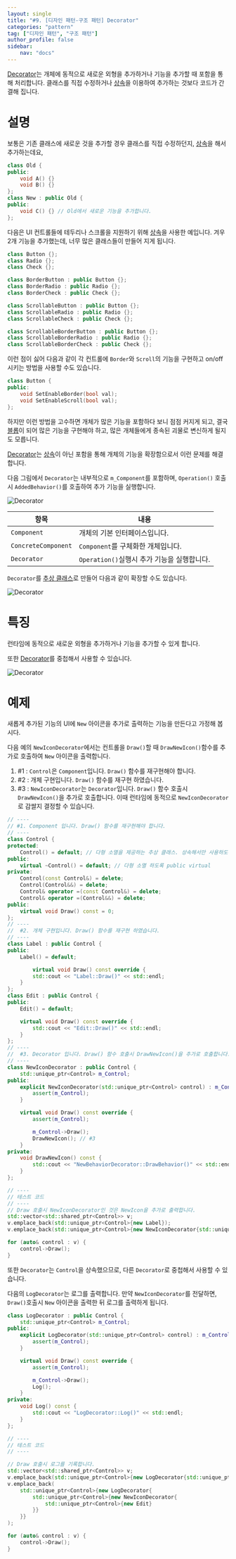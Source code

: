 ```yaml
---
layout: single
title: "#9. [디자인 패턴-구조 패턴] Decorator"
categories: "pattern"
tag: ["디자인 패턴", "구조 패턴"]
author_profile: false
sidebar: 
    nav: "docs"
---
```


[Decorator](https://tango1202.github.io/pattern/pattern-decorator/)는 개체에 동적으로 새로운 외형을 추가하거나 기능을 추가할 때 포함을 통해 처리합니다. 클래스를 직접 수정하거나 [상속](https://tango1202.github.io/legacy-cpp-oop/legacy-cpp-oop-inheritance/)을 이용하여 추가하는 것보다 코드가 간결해 집니다.

# 설명

보통은 기존 클래스에 새로운 것을 추가할 경우 클래스를 직접 수정하던지, [상속](https://tango1202.github.io/legacy-cpp-oop/legacy-cpp-oop-inheritance/)을 해서 추가하는데요,

```cpp
class Old {
public:
    void A() {}
    void B() {}
};
class New : public Old {
public:
    void C() {} // Old에서 새로운 기능을 추가합니다.    
};
```

다음은 UI 컨트롤들에 테두리나 스크롤을 지원하기 위해 [상속](https://tango1202.github.io/legacy-cpp-oop/legacy-cpp-oop-inheritance/)을 사용한 예입니다. 겨우 2개 기능을 추가했는데, 너무 많은 클래스들이 만들어 지게 됩니다.

```cpp
class Button {};
class Radio {};
class Check {};

class BorderButton : public Button {};
class BorderRadio : public Radio {};
class BorderCheck : public Check {};

class ScrollableButton : public Button {};
class ScrollableRadio : public Radio {};
class ScrollableCheck : public Check {};

class ScrollableBorderButton : public Button {};
class ScrollableBorderRadio : public Radio {};
class ScrollableBorderCheck : public Check {};
```

이런 점이 싫어 다음과 같이 각 컨트롤에 `Border`와 `Scroll`의 기능을 구현하고 on/off 시키는 방법을 사용할 수도 있습니다.

```cpp
class Button {
public:
    void SetEnableBorder(bool val);
    void SetEnableScroll(bool val);   
};
```

하지만 이런 방법을 고수하면 개체가 많은 기능을 포함하다 보니 점점 커지게 되고, 결국 [블롭](https://tango1202.github.io/principle/principle-anti-pattern/#%EB%82%98%EC%81%9C-%EC%BD%94%EB%94%A9-%EA%B4%80%ED%96%89-%EB%B8%94%EB%A1%ADthe-blob)이 되어 많은 기능을 구현해야 하고, 많은 개체들에게 종속된 괴물로 변신하게 될지도 모릅니다.

[Decorator](https://tango1202.github.io/pattern/pattern-decorator/)는 [상속](https://tango1202.github.io/legacy-cpp-oop/legacy-cpp-oop-inheritance/)이 아닌 포함을 통해 개체의 기능을 확장함으로서 이런 문제를 해결합니다.

다음 그림에서 `Decorator`는 내부적으로 `m_Component`를 포함하며, `Operation()` 호출시 `AddedBehavior()`를 호출하여 추가 기능을 실행합니다.

![Decorator](https://github.com/tango1202/tango1202.github.io/assets/133472501/7d93a482-aca5-430b-89b0-ccbf3676dd29)

|항목|내용|
|--|--|
|`Component`|개체의 기본 인터페이스입니다.|
|`ConcreteComponent`|`Component`를 구체화한 개체입니다.|
|`Decorator`|`Operation()`실행시 추가 기능을 실행합니다.|

`Decorator`를 [추상 클래스](https://tango1202.github.io/legacy-cpp-oop/legacy-cpp-oop-abstract-class-interface/#%EC%B6%94%EC%83%81-%ED%81%B4%EB%9E%98%EC%8A%A4)로 만들어 다음과 같이 확장할 수도 있습니다.

![Decorator](https://github.com/tango1202/tango1202.github.io/assets/133472501/a0b04b15-0dd3-45ee-9316-6082bd32048b)

# 특징

 런타임에 동적으로 새로운 외형을 추가하거나 기능을 추가할 수 있게 합니다. 
 
 또한 [Decorator](https://tango1202.github.io/pattern/pattern-decorator/)를 중첩해서 사용할 수 있습니다.

![Decorator](https://github.com/tango1202/tango1202.github.io/assets/133472501/8aa05a82-a48d-4ce6-a7db-9e6ced98a0c9)

# 예제

새롭게 추가된 기능의 UI에 `New` 아이콘을 추가로 출력하는 기능을 만든다고 가정해 봅시다.

다음 예의 `NewIconDecorator`에서는 컨트롤을 `Draw()`할 때 `DrawNewIcon()`함수를 추가로 호출하여 `New` 아이콘을 출력합니다.

1. #1 : `Control`은 `Component`입니다. `Draw()` 함수를 재구현해야 합니다.
2. #2 : 개체 구현입니다. `Draw()` 함수를 재구현 하였습니다.
3. #3 : `NewIconDecorator`는 `Decorator`입니다. `Draw()` 함수 호출시 `DrawNewIcon()`을 추가로 호출합니다. 이때 런타임에 동적으로 `NewIconDecorator`로 감쌀지 결정할 수 있습니다.

```cpp
// ----
// #1. Component 입니다. Draw() 함수를 재구현해야 합니다.
// ----
class Control {
protected:
    Control() = default; // 다형 소멸을 제공하는 추상 클래스. 상속해서만 사용하도록 protected
public:
    virtual ~Control() = default; // 다형 소멸 하도록 public virtual
private:
    Control(const Control&) = delete;
    Control(Control&&) = delete;
    Control& operator =(const Control&) = delete;
    Control& operator =(Control&&) = delete;          
public:
    virtual void Draw() const = 0;
};  
// ----
//  #2. 개체 구현입니다. Draw() 함수를 재구현 하였습니다.
// ----    
class Label : public Control {
public:
    Label() = default;

        virtual void Draw() const override {
        std::cout << "Label::Draw()" << std::endl;
    }      
};
class Edit : public Control {
public:
    Edit() = default;

    virtual void Draw() const override {
        std::cout << "Edit::Draw()" << std::endl;
    }  
};
// ----
//  #3. Decorator 입니다. Draw() 함수 호출시 DrawNewIcon()을 추가로 호출합니다.
// ----
class NewIconDecorator : public Control {
    std::unique_ptr<Control> m_Control;
public:
    explicit NewIconDecorator(std::unique_ptr<Control> control) : m_Control{std::move(control)} {
        assert(m_Control);  
    }

    virtual void Draw() const override {
        assert(m_Control); 

        m_Control->Draw();
        DrawNewIcon(); // #3
    }
private:
    void DrawNewIcon() const {
        std::cout << "NewBehaviorDecorator::DrawBehavior()" << std::endl; // #3
    }
};

// ----
// 테스트 코드
// ----           
// Draw 호출시 NewIconDecorator인 것은 NewIcon을 추가로 출력합니다.
std::vector<std::shared_ptr<Control>> v;
v.emplace_back(std::unique_ptr<Control>{new Label});
v.emplace_back(std::unique_ptr<Control>{new NewIconDecorator{std::unique_ptr<Control>{new Edit}}}); // #3. 런타임에 NewIcon을 출력할지 결정할 수 있습니다.

for (auto& control : v) {
    control->Draw();
}
```

또한 `Decorator`는 `Control`을 상속했으므로, 다른 `Decorator`로 중첩해서 사용할 수 있습니다.

다음의 `LogDecorator`는 로그를 출력합니다. 만약 `NewIconDecorator`를 전달하면, `Draw()`호출시 `New` 아이콘을 출력한 뒤 로그를 출력하게 됩니다.

```cpp
class LogDecorator : public Control {
    std::unique_ptr<Control> m_Control;
public:
    explicit LogDecorator(std::unique_ptr<Control> control) : m_Control{std::move(control)} {
        assert(m_Control); 
    }

    virtual void Draw() const override {
        assert(m_Control); 

        m_Control->Draw();
        Log();
    }
private:
    void Log() const {
        std::cout << "LogDecorator::Log()" << std::endl;
    }
};

// ----
// 테스트 코드
// ----

// Draw 호출시 로그를 기록합니다.
std::vector<std::shared_ptr<Control>> v;
v.emplace_back(std::unique_ptr<Control>{new LogDecorator{std::unique_ptr<Control>{new Label}}});
v.emplace_back(
    std::unique_ptr<Control>{new LogDecorator{
        std::unique_ptr<Control>{new NewIconDecorator{
            std::unique_ptr<Control>{new Edit}
        }}
    }}
);

for (auto& control : v) {
    control->Draw();
}    
```

